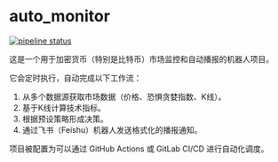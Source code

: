# auto_monitor

[![pipeline status](https://gitlab.com/hp88871/auto_monitor/badges/main/pipeline.svg)](https://gitlab.com/hp88871/auto_monitor/-/commits/main)

这是一个用于加密货币（特别是比特币）市场监控和自动播报的机器人项目。

它会定时执行，自动完成以下工作流：
1.  从多个数据源获取市场数据（价格、恐惧贪婪指数、K线）。
2.  基于K线计算技术指标。
3.  根据预设策略形成决策。
4.  通过飞书（Feishu）机器人发送格式化的播报通知。

项目被配置为可以通过 GitHub Actions 或 GitLab CI/CD 进行自动化调度。